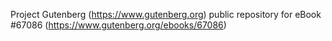 Project Gutenberg (https://www.gutenberg.org) public repository for
eBook #67086 (https://www.gutenberg.org/ebooks/67086)
